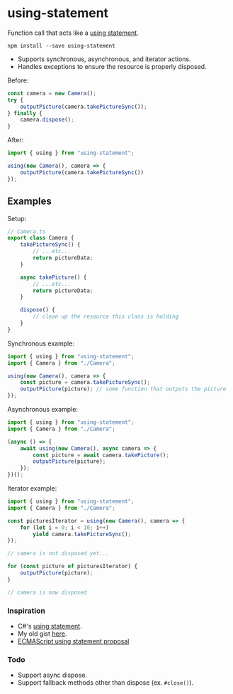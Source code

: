 # using-statement

Function call that acts like a [using statement](https://docs.microsoft.com/en-us/dotnet/csharp/language-reference/keywords/using-statement).

```
npm install --save using-statement
```

* Supports synchronous, asynchronous, and iterator actions.
* Handles exceptions to ensure the resource is properly disposed.

Before:

```ts
const camera = new Camera();
try {
    outputPicture(camera.takePictureSync());
} finally {
    camera.dispose();
}
```

After:

```ts
import { using } from "using-statement";

using(new Camera(), camera => {
    outputPicture(camera.takePictureSync())
});
```


## Examples

Setup:

```ts
// Camera.ts
export class Camera {
    takePictureSync() {
        // ...etc...
        return pictureData;
    }

    async takePicture() {
        // ...etc...
        return pictureData;
    }

    dispose() {
        // clean up the resource this class is holding
    }
}
```

Synchronous example:

```ts
import { using } from "using-statement";
import { Camera } from "./Camera";

using(new Camera(), camera => {
    const picture = camera.takePictureSync();
    outputPicture(picture); // some function that outputs the picture
});
```

Asynchronous example:

```ts
import { using } from "using-statement";
import { Camera } from "./Camera";

(async () => {
    await using(new Camera(), async camera => {
        const picture = await camera.takePicture();
        outputPicture(picture);
    });
})();
```

Iterator example:

```ts
import { using } from "using-statement";
import { Camera } from "./Camera";

const picturesIterator = using(new Camera(), camera => {
    for (let i = 0; i < 10; i++)
        yield camera.takePictureSync();
});

// camera is not disposed yet...

for (const picture of picturesIterator) {
    outputPicture(picture);
}

// camera is now disposed
```

### Inspiration

* C#'s [using statement](https://docs.microsoft.com/en-us/dotnet/csharp/language-reference/keywords/using-statement).
* My old gist [here](https://gist.github.com/dsherret/cf5d6bec3d0f791cef00).
* [ECMAScript using statement proposal](https://github.com/tc39/proposal-using-statement)

### Todo

* Support async dispose.
* Support fallback methods other than dispose (ex. `#close()`).